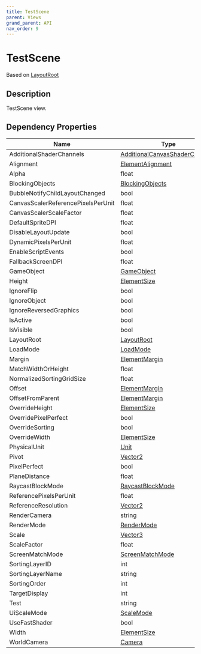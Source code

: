 ```yaml
---
title: TestScene
parent: Views
grand_parent: API
nav_order: 9
---
```


# TestScene

Based on [LayoutRoot](LayoutRoot)

## Description

TestScene view.

## Dependency Properties

| Name | Type | Description |
| --- | --- | --- |
| AdditionalShaderChannels | [AdditionalCanvasShaderChannels]("http://docs.unity3d.com/ScriptReference/AdditionalCanvasShaderChannels.html") |  |
| Alignment | [ElementAlignment](ElementAlignment) |  |
| Alpha | float |  |
| BlockingObjects | [BlockingObjects]("http://docs.unity3d.com/ScriptReference/BlockingObjects.html") |  |
| BubbleNotifyChildLayoutChanged | bool |  |
| CanvasScalerReferencePixelsPerUnit | float |  |
| CanvasScalerScaleFactor | float |  |
| DefaultSpriteDPI | float |  |
| DisableLayoutUpdate | bool |  |
| DynamicPixelsPerUnit | float |  |
| EnableScriptEvents | bool |  |
| FallbackScreenDPI | float |  |
| GameObject | [GameObject]("http://docs.unity3d.com/ScriptReference/GameObject.html") |  |
| Height | [ElementSize](ElementSize) |  |
| IgnoreFlip | bool |  |
| IgnoreObject | bool |  |
| IgnoreReversedGraphics | bool |  |
| IsActive | bool |  |
| IsVisible | bool |  |
| LayoutRoot | [LayoutRoot](LayoutRoot) |  |
| LoadMode | [LoadMode](LoadMode) |  |
| Margin | [ElementMargin](ElementMargin) |  |
| MatchWidthOrHeight | float |  |
| NormalizedSortingGridSize | float |  |
| Offset | [ElementMargin](ElementMargin) |  |
| OffsetFromParent | [ElementMargin](ElementMargin) |  |
| OverrideHeight | [ElementSize](ElementSize) |  |
| OverridePixelPerfect | bool |  |
| OverrideSorting | bool |  |
| OverrideWidth | [ElementSize](ElementSize) |  |
| PhysicalUnit | [Unit]("http://docs.unity3d.com/ScriptReference/Unit.html") |  |
| Pivot | [Vector2]("http://docs.unity3d.com/ScriptReference/Vector2.html") |  |
| PixelPerfect | bool |  |
| PlaneDistance | float |  |
| RaycastBlockMode | [RaycastBlockMode](RaycastBlockMode) |  |
| ReferencePixelsPerUnit | float |  |
| ReferenceResolution | [Vector2]("http://docs.unity3d.com/ScriptReference/Vector2.html") |  |
| RenderCamera | string |  |
| RenderMode | [RenderMode]("http://docs.unity3d.com/ScriptReference/RenderMode.html") |  |
| Scale | [Vector3]("http://docs.unity3d.com/ScriptReference/Vector3.html") |  |
| ScaleFactor | float |  |
| ScreenMatchMode | [ScreenMatchMode]("http://docs.unity3d.com/ScriptReference/ScreenMatchMode.html") |  |
| SortingLayerID | int |  |
| SortingLayerName | string |  |
| SortingOrder | int |  |
| TargetDisplay | int |  |
| Test | string |  |
| UiScaleMode | [ScaleMode]("http://docs.unity3d.com/ScriptReference/ScaleMode.html") |  |
| UseFastShader | bool |  |
| Width | [ElementSize](ElementSize) |  |
| WorldCamera | [Camera]("http://docs.unity3d.com/ScriptReference/Camera.html") |  |

